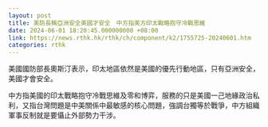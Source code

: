 ```yaml
---
layout: post
title: 美防長稱亞洲安全美國才安全　中方指美方印太戰略抱守冷戰思維
date: 2024-06-01 18:20:45.000000000 +08:00
link: https://news.rthk.hk/rthk/ch/component/k2/1755725-20240601.htm
categories: rthk
---
```


美國國防部長奧斯汀表示，印太地區依然是美國的優先行動地區，只有亞洲安全，美國才會安全。

中方指美國的印太戰略抱守冷戰思維及零和博弈，服務的只是美國一己地緣政治私利，又指台灣問題是中美關係中最敏感的核心問題，強調台獨等於戰爭，中方組織軍事反制就是要懾止外部勢力干涉。

